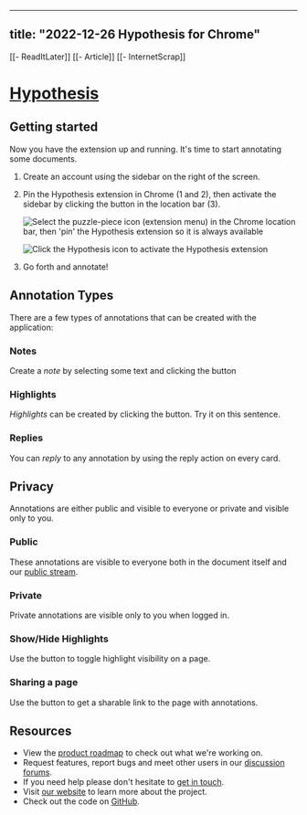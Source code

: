  ---
title: "2022-12-26 Hypothesis for Chrome"
---

[[- ReadItLater]] [[- Article]] [[- InternetScrap]]

# [Hypothesis](https://hypothes.is/welcome/8a8cfb658e8f0967)

## Getting started

Now you have the extension up and running. It's time to start annotating some documents.

1.  Create an account using the sidebar on the right of the screen.
2.  Pin the Hypothesis extension in Chrome (1 and 2), then activate the sidebar by clicking the button in the location bar (3).
    
    ![Select the puzzle-piece icon (extension menu) in the Chrome location bar, then 'pin' the Hypothesis extension so it is always available](Select%20the%20puzzle-piece%20icon%20(extension%20menu)%20in%20the%20Chrome%20location%20bar,%20then%20'pin'%20the%20Hypothesis%20extension%20so%20it%20is%20always%20available.jpg)
    
    ![Click the Hypothesis icon to activate the Hypothesis extension](Click%20the%20Hypothesis%20icon%20to%20activate%20the%20Hypothesis%20extension.jpg)
    
3.  Go forth and annotate!

## Annotation Types

There are a few types of annotations that can be created with the application:

### Notes

Create a *note* by selecting some text and clicking the button

### Highlights

*Highlights* can be created by clicking the button. Try it on this sentence.

### Replies

You can *reply* to any annotation by using the reply action on every card.

## Privacy

Annotations are either public and visible to everyone or private and visible only to you.

### Public

These annotations are visible to everyone both in the document itself and our [public stream](https://hypothes.is/stream).

### Private

Private annotations are visible only to you when logged in.

### Show/Hide Highlights

Use the button to toggle highlight visibility on a page.

### Sharing a page

Use the button to get a sharable link to the page with annotations.

## Resources

-   View the [product roadmap](https://hypothes.is/roadmap/) to check out what we're working on.
-   Request features, report bugs and meet other users in our [discussion forums](https://groups.google.com/forum/#!forum/hypothesis-forum).
-   If you need help please don't hesitate to [get in touch](mailto:support@hypothes.is).
-   Visit [our website](https://hypothes.is/about/) to learn more about the project.
-   Check out the code on [GitHub](https://github.com/hypothesis/h).